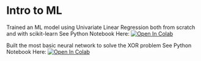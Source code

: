 # Intro to ML

Trained an ML model using Univariate Linear Regression both from scratch and with scikit-learn
See Python Notebook Here:
[![Open In Colab](https://colab.research.google.com/assets/colab-badge.svg)](https://colab.research.google.com/github/timi-ty/Intro-to-ML/blob/master/sci_kit_version.ipynb)

Built the most basic neural network to solve the XOR problem
See Python Notebook Here:
[![Open In Colab](https://colab.research.google.com/assets/colab-badge.svg)](https://colab.research.google.com/github/timi-ty/Intro-to-ML/blob/master/xor_problem_neural_network.ipynb)
